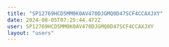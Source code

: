 ```yaml
---
title: "SP12769HCD5MM0K0AV470DJGMQ0D47SCF4CCAXJXY"
date: 2024-08-05T07:25:44.472Z
user: SP12769HCD5MM0K0AV470DJGMQ0D47SCF4CCAXJXY
layout: "users"
---
```

    